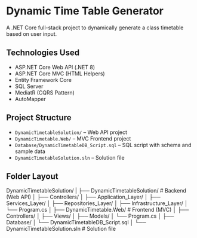 # Dynamic Time Table Generator

A .NET Core full-stack project to dynamically generate a class timetable based on user input.

##  Technologies Used

- ASP.NET Core Web API (.NET 8)
- ASP.NET Core MVC (HTML Helpers)
- Entity Framework Core
- SQL Server
- MediatR (CQRS Pattern)
- AutoMapper

## Project Structure

- `DynamicTimetableSolution/` – Web API project
- `DynamicTimetable.Web/` – MVC Frontend project
- `Database/DynamicTimetableDB_Script.sql` – SQL script with schema and sample data
- `DynamicTimetableSolution.sln` – Solution file

## Folder Layout

DynamicTimetableSolution/
|
├── DynamicTimetableSolution/ # Backend (Web API)
│ ├── Controllers/
│ ├── Application_Layer/
│ ├── Services_Layer/
│ ├── Repositories_Layer/
│ ├── Infrastructure_Layer/
│ └── Program.cs
│
├── DynamicTimetable.Web/ # Frontend (MVC)
│ ├── Controllers/
│ ├── Views/
│ ├── Models/
│ └── Program.cs
│
├── Database/
│ └── DynamicTimetableDB_Script.sql
│
└── DynamicTimetableSolution.sln # Solution file

